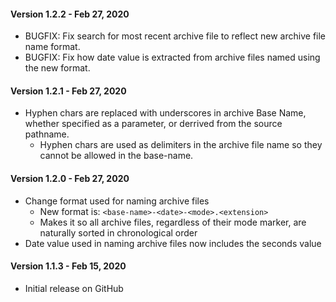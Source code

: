 #### Version 1.2.2 - Feb 27, 2020
- BUGFIX: Fix search for most recent archive file to reflect new archive file name format.
- BUGFIX: Fix how date value is extracted from archive files named using the new format.

#### Version 1.2.1 - Feb 27, 2020
- Hyphen chars are replaced with underscores in archive Base Name, whether specified as a parameter, or derrived from the source pathname.
  - Hyphen chars are used as delimiters in the archive file name so they cannot be allowed in the base-name.

#### Version 1.2.0 - Feb 27, 2020
- Change format used for naming archive files
  - New format is: `<base-name>-<date>-<mode>.<extension>`
  - Makes it so all archive files, regardless of their mode marker, are naturally sorted in chronological order
- Date value used in naming archive files now includes the seconds value

#### Version 1.1.3 - Feb 15, 2020
- Initial release on GitHub
